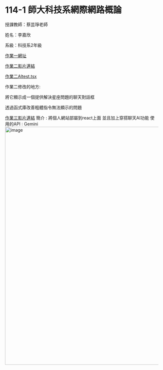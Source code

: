 # 114-1 師大科技系網際網路概論

授課教師：蔡芸琤老師

姓名：李嘉欣

系級：科技系2年級

[作業一網址](https://41371115h-dot.github.io/project-one/Index.html)

[作業二影片連結](https://youtu.be/im9UKTA_Oic)

[作業二AItest.tsx](https://github.com/41371115h-dot/class-tuesday2-4/blob/main/AItest.tsx)

作業二修改的地方:

將它顯示成一個提供解決星座問題的聊天對話框

透過函式庫改善粗體指令無法顯示的問題

[作業三影片連結](https://youtu.be/6qV1rT2DCdE)
簡介 : 將個人網站部屬到react上面 並且加上穿搭聊天AI功能
使用的API : Gemini
<img width="1919" height="780" alt="image" src="https://github.com/user-attachments/assets/5de7931b-b344-4669-83bd-43e42a1cf50b" />

